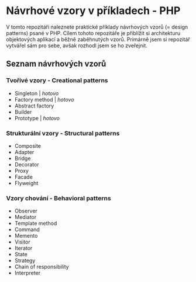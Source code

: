 # Návrhové vzory v příkladech - PHP #

V tomto repozitáři naleznete praktické příklady návrhových vzorů (= design patterns) psané v PHP. Cílem tohoto repozitáře je přiblížit si architekturu objektových aplikací a běžně zaběhnutých vzorů. Primárně jsem si repozitář vytvářel sám pro sebe, avšak rozhodl jsem se ho zveřejnit.

## Seznam návrhových vzorů ##

### Tvořivé vzory - Creational patterns ###

* Singleton | _hotovo_
* Factory method | _hotovo_
* Abstract factory
* Builder
* Prototype | _hotovo_

### Strukturální vzory - Structural patterns ###

* Composite
* Adapter
* Bridge
* Decorator
* Proxy
* Facade
* Flyweight

### Vzory chování - Behavioral patterns ###

* Observer
* Mediator
* Template method
* Command
* Memento
* Visitor
* Iterator
* State
* Strategy
* Chain of responsibility
* Interpreter